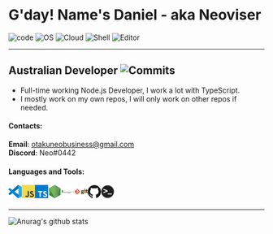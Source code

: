 # G'day! Name's Daniel - aka Neoviser

![code](https://img.shields.io/badge/Code-TypeScript-blue?style=flat-square&logo=typescript) ![OS](https://img.shields.io/badge/OS-Kali%20Linux-blue?style=flat-square&logo=kalilinux) ![Cloud](https://img.shields.io/badge/VPS-Amazon%20Web%20Services-orange?style=flat-square&logo=amazonaws) ![Shell](https://img.shields.io/badge/Shell-Bash-green?style=flat-square&logo=gnubash) ![Editor](https://img.shields.io/badge/Editor-Visual%20Studio%20Code-white?style=flat-square&logo=visualstudiocode)
****
## Australian Developer ![Commits](https://img.shields.io/badge/Verified-Commits%20With%20Signature-lightgreen?style=flat-square&logo=adguard)
- Full-time working Node.js Developer, I work a lot with TypeScript.
- I mostly work on my own repos, I will only work on other repos if needed.


#### Contacts:
**Email**: otakuneobusiness@gmail.com <br/>
**Discord**: Neo#0442

#### Languages and Tools:

<img align="left" alt="Visual Studio Code" width="26px" src="https://raw.githubusercontent.com/github/explore/80688e429a7d4ef2fca1e82350fe8e3517d3494d/topics/visual-studio-code/visual-studio-code.png" />
<img align="left" alt="JavaScript" width="26px" src="https://raw.githubusercontent.com/github/explore/80688e429a7d4ef2fca1e82350fe8e3517d3494d/topics/javascript/javascript.png" />
<img align="left" alt="TypeScript" width="26px" src="https://raw.githubusercontent.com/github/explore/80688e429a7d4ef2fca1e82350fe8e3517d3494d/topics/typescript/typescript.png" />
<img align="left" alt="Node.js" width="26px" src="https://raw.githubusercontent.com/github/explore/80688e429a7d4ef2fca1e82350fe8e3517d3494d/topics/nodejs/nodejs.png" />
<img align="left" alt="MongoDB" width="26px" src="https://raw.githubusercontent.com/github/explore/80688e429a7d4ef2fca1e82350fe8e3517d3494d/topics/mongodb/mongodb.png" />
<img align="left" alt="Git" width="26px" src="https://raw.githubusercontent.com/github/explore/80688e429a7d4ef2fca1e82350fe8e3517d3494d/topics/git/git.png" />
<img align="left" alt="GitHub" width="26px" src="https://raw.githubusercontent.com/github/explore/78df643247d429f6cc873026c0622819ad797942/topics/github/github.png" />
<img align="left" alt="Terminal" width="26px" src="https://raw.githubusercontent.com/github/explore/80688e429a7d4ef2fca1e82350fe8e3517d3494d/topics/terminal/terminal.png" />

<br />
<br />

---

![Anurag's github stats](https://github-readme-stats.vercel.app/api?username=OtakuNeo-Dev&show_icons=true&theme=dark)




